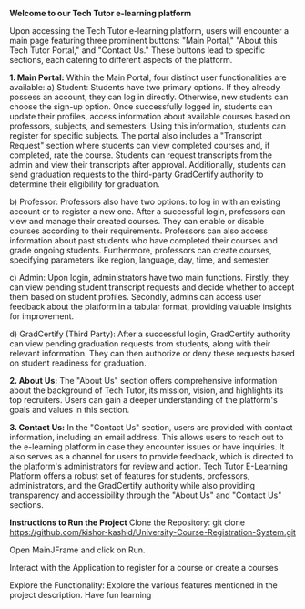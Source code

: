 **Welcome to our Tech Tutor e-learning platform**

Upon accessing the Tech Tutor e-learning platform, users will encounter a main page featuring three prominent buttons: "Main Portal," "About this Tech Tutor Portal," and "Contact Us." These buttons lead to specific sections, each catering to different aspects of the platform.


**1. Main Portal:**
Within the Main Portal, four distinct user functionalities are available:
a) Student: Students have two primary options. If they already possess an account, they can log in directly. Otherwise, new students can choose the sign-up option. Once successfully logged in, students can update their profiles, access information about available courses based on professors, subjects, and semesters. Using this information, students can register for specific subjects. The portal also includes a "Transcript Request" section where students can view completed courses and, if completed, rate the course. Students can request transcripts from the admin and view their transcripts after approval. Additionally, students can send graduation requests to the third-party GradCertify authority to determine their eligibility for graduation.

b) Professor: Professors also have two options: to log in with an existing account or to register a new one. After a successful login, professors can view and manage their created courses. They can enable or disable courses according to their requirements. Professors can also access information about past students who have completed their courses and grade ongoing students. Furthermore, professors can create courses, specifying parameters like region, language, day, time, and semester.

c) Admin: Upon login, administrators have two main functions. Firstly, they can view pending student transcript requests and decide whether to accept them based on student profiles. Secondly, admins can access user feedback about the platform in a tabular format, providing valuable insights for improvement.

d) GradCertify (Third Party): After a successful login, GradCertify authority can view pending graduation requests from students, along with their relevant information. They can then authorize or deny these requests based on student readiness for graduation.


**2. About Us:**
The "About Us" section offers comprehensive information about the background of Tech Tutor, its mission, vision, and highlights its top recruiters. Users can gain a deeper understanding of the platform's goals and values in this section.

  
**3. Contact Us:**
In the "Contact Us" section, users are provided with contact information, including an email address. This allows users to reach out to the e-learning platform in case they encounter issues or have inquiries. It also serves as a channel for users to provide feedback, which is directed to the platform's administrators for review and action. Tech Tutor E-Learning Platform offers a robust set of features for students, professors, administrators, and the GradCertify authority while also providing transparency and accessibility through the "About Us" and "Contact Us" sections.


**Instructions to Run the Project**
Clone the Repository: git clone https://github.com/kishor-kashid/University-Course-Registration-System.git

Open MainJFrame and click on Run.

Interact with the Application to register for a course or create a courses

Explore the Functionality: Explore the various features mentioned in the project description. Have fun learning
